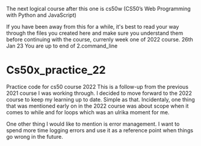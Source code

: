 The next logical course after this one is cs50w (CS50’s Web Programming with Python and JavaScript)

If you have been away from this for a while, it's best to read your way through the files you created here and make sure you understand them before continuing with the course, currenly week one of 2022 course.
26th Jan 23
You are up to end of  2.command_line

# Cs50x_practice_22
Practice code for cs50 course 2022
This is a follow-up from the previous 2021 course I was working through. I decided to move forward to the 2022 course to keep my learning up to date. Simple as that. 
Incidentaly, one thing that was mentioned early on in the 2022 course was about scope when it comes to while and for loops which was an ulrika moment for me. 

One other thing I would like to mention is error management. I want to spend more time logging errors and use it as a reference point when things go wrong in the future. 




